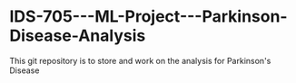 # IDS-705---ML-Project---Parkinson-Disease-Analysis
This git repository is to store and work on the analysis for Parkinson's Disease
